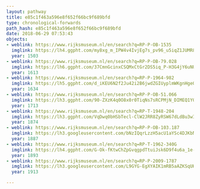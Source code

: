 ```yaml
---
layout: pathway
title: e85c1f463a596e8f652f66bc9f689bfd
type: chronological-forwards
path_hash: e85c1f463a596e8f652f66bc9f689bfd
date: 2018-06-29 07:53:43
objects:
- weblink: https://www.rijksmuseum.nl/en/search?q=RP-P-OB-1535
  imglink: https://lh4.ggpht.com/my8xg_m_IPW4v4IvjEg7s_pv96_u5iqZ1JUMR82uGYGAzCg5m4cr437Q0hf0w29JZnRQzxZ6Bij04ZWoX5wseJ-k4w=s200
  year: 1503
- weblink: https://www.rijksmuseum.nl/en/search?q=RP-P-OB-79.028
  imglink: https://lh6.ggpht.com/37CmnGcinxCSQMxCtGr2DS5iq_P-H3G4jY6uNU3E_XkKfSBpqwMfOc1V0ro1sHHw61hg9O2Ers_IXcTvRRxMf3wOWRI=s200
  year: 1613
- weblink: https://www.rijksmuseum.nl/en/search?q=RP-P-1964-982
  imglink: https://lh5.ggpht.com/d_iKEU6N2f2Ju42i2B6jwdZGIUyplmWKgnHgeOR1JVaQYCik8w02YC-Cp68Ia0FXBrGk5CaA71yHav8Wx4H78myjmrQ=s200
  year: 1634
- weblink: https://www.rijksmuseum.nl/en/search?q=RP-P-OB-51.066
  imglink: https://lh3.ggpht.com/90-ZXzK4q0O8x0r0TiqNs7sRCPMjN_DIMEQ1Y0ah7LXuRgEM8A67GKlI57xMajtzAhkw7zFK4fvWgMbqVxfxteqxt_sq=s200
  year: 1713
- weblink: https://www.rijksmuseum.nl/en/search?q=RP-T-1948-204
  imglink: https://lh3.ggpht.com/VqDwq0bHSbTecl-ClW2JRR8ZyRSW67dLdBu3wIWEc0MEWVVpfZErFTUrbsSeW1GvD2tamIgSup0kfXBAZzuMHkE1pS4=s200
  year: 1874
- weblink: https://www.rijksmuseum.nl/en/search?q=RP-P-OB-103.187
  imglink: https://lh3.googleusercontent.com/bNzIQqrLzzH5acU1aYSc4DJKbNVr6h-Axftn0sCF_EQ_pC3nWkaX3P6hxCKZ1CGSI_2-x-OxlWQunwDQRYe48LjE3w=s200
  year: 1887
- weblink: https://www.rijksmuseum.nl/en/search?q=RP-T-1962-340G
  imglink: https://lh4.ggpht.com/G-Ok-fKtwChZpGvqgpdTtuiJsk6D9f4u6a_1e-h7oHzft-7DvxEGD12mZqn8JMihbFW73ZqALmRZVBwsDndWsPCZZh8=s200
  year: 1893
- weblink: https://www.rijksmuseum.nl/en/search?q=RP-P-2009-1787
  imglink: https://lh3.googleusercontent.com/L9GYG-EgXYAIK1mRB5aAZKSqUHhSvdRo-RhNRRDQjDoFK7o6BAycmyNapNTuf_Y3h4J4C8kHhyLNfVbARirepwPaDjk=s200
  year: 1913

---
```

